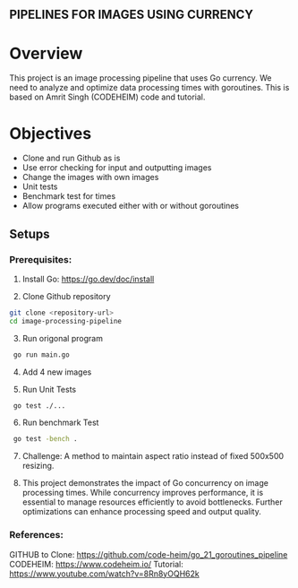 ## PIPELINES FOR IMAGES USING CURRENCY

# Overview
This project is an image processing pipeline that uses Go currency. We need to analyze and optimize data processing times with goroutines. This is based on Amrit Singh (CODEHEIM) code and tutorial. 

# Objectives
- Clone and run Github as is
- Use error checking for input and outputting images
- Change the images with own images
- Unit tests
- Benchmark test for times
- Allow programs executed either with or without goroutines

## Setups

### Prerequisites: 

1) Install Go: https://go.dev/doc/install


2) Clone Github repository
  ```sh
  git clone <repository-url>
  cd image-processing-pipeline
  ```

3) Run origonal program
  ```sh
   go run main.go
   ```

4) Add 4 new images

   
5) Run Unit Tests
```sh
 go test ./...
```

6) Run benchmark Test
```sh
 go test -bench .
```

7) Challenge: A method to maintain aspect ratio instead of fixed 500x500 resizing.
  

8) This project demonstrates the impact of Go concurrency on image processing times. While concurrency improves performance, it is essential to manage resources efficiently to avoid bottlenecks. Further optimizations can enhance processing speed and output quality.

### References:
GITHUB to Clone: https://github.com/code-heim/go_21_goroutines_pipeline 
CODEHEIM: https://www.codeheim.io/ 
Tutorial: https://www.youtube.com/watch?v=8Rn8yOQH62k
